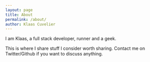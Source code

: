 ```yaml
---
layout: page
title: About
permalink: /about/
author: Klaas Cuvelier
---
```


I am Klaas, a full stack developer, runner and a geek.

This is where I share stuff I consider worth sharing. Contact me on Twitter/Github if you want to discuss anything.